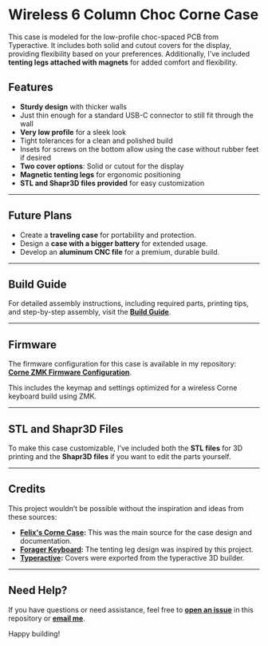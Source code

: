 # Wireless 6 Column Choc Corne Case

This case is modeled for the low-profile choc-spaced PCB from Typeractive. It includes both solid and cutout covers for the display, providing flexibility based on your preferences. Additionally, I've included **tenting legs attached with magnets** for added comfort and flexibility.

## Features

- **Sturdy design** with thicker walls
- Just thin enough for a standard USB-C connector to still fit through the wall
- **Very low profile** for a sleek look
- Tight tolerances for a clean and polished build
- Insets for screws on the bottom allow using the case without rubber feet if desired
- **Two cover options**: Solid or cutout for the display
- **Magnetic tenting legs** for ergonomic positioning
- **STL and Shapr3D files provided** for easy customization

---

## Future Plans

- Create a **traveling case** for portability and protection.
- Design a **case with a bigger battery** for extended usage.
- Develop an **aluminum CNC file** for a premium, durable build.

---

## Build Guide

For detailed assembly instructions, including required parts, printing tips, and step-by-step assembly, visit the **[Build Guide](./docs/build-guide.md)**.

---

## Firmware

The firmware configuration for this case is available in my repository:  
**[Corne ZMK Firmware Configuration](https://github.com/jakmaz/corne-zmk)**.

This includes the keymap and settings optimized for a wireless Corne keyboard build using ZMK.

---

## STL and Shapr3D Files

To make this case customizable, I’ve included both the **STL files** for 3D printing and the **Shapr3D files** if you want to edit the parts yourself.

---

## Credits

This project wouldn’t be possible without the inspiration and ideas from these sources:

- **[Felix's Corne Case](https://makerworld.com/en/models/518698#profileId-435003):** This was the main source for the case design and documentation.
- **[Forager Keyboard](https://github.com/carrefinho/forager/tree/main?tab=readme-ov-file):** The tenting leg design was inspired by this project.
- **[Typeractive](https://typeractive.xyz/):** Covers were exported from the typeractive 3D builder.

---

## Need Help?

If you have questions or need assistance, feel free to **[open an issue](../../issues)** in this repository or **[email me](mailto:jakmaz.dev@icloud.com)**.

Happy building!
